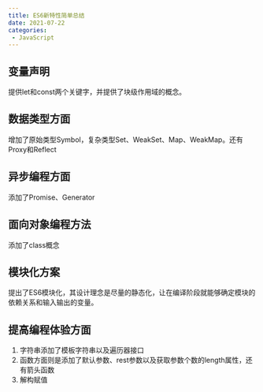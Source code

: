 ```yaml
---
title: ES6新特性简单总结
date: 2021-07-22
categories: 
 - JavaScript
---
```


## 变量声明
提供let和const两个关键字，并提供了块级作用域的概念。

## 数据类型方面
增加了原始类型Symbol，复杂类型Set、WeakSet、Map、WeakMap。还有Proxy和Reflect

## 异步编程方面
添加了Promise、Generator

## 面向对象编程方法
添加了class概念

## 模块化方案
提出了ES6模块化，其设计理念是尽量的静态化，让在编译阶段就能够确定模块的依赖关系和输入输出的变量。

## 提高编程体验方面
1. 字符串添加了模板字符串以及遍历器接口
2. 函数方面则是添加了默认参数、rest参数以及获取参数个数的length属性，还有箭头函数
3. 解构赋值
